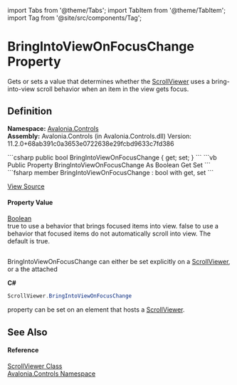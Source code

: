 import Tabs from '@theme/Tabs'; 
import TabItem from '@theme/TabItem'; 
import Tag from '@site/src/components/Tag'; 

# BringIntoViewOnFocusChange Property


Gets or sets a value that determines whether the <a href="T_Avalonia_Controls_ScrollViewer">ScrollViewer</a> uses a bring-into-view scroll behavior when an item in the view gets focus.



## Definition
**Namespace:** <a href="N_Avalonia_Controls">Avalonia.Controls</a>  
**Assembly:** Avalonia.Controls (in Avalonia.Controls.dll) Version: 11.2.0+68ab391c0a3653e0722638e29fcbd9633c7fd386

<Tabs groupId="api-code-preview">
<TabItem value="csharp" label="C#">
```csharp
public bool BringIntoViewOnFocusChange { get; set; }
```
</TabItem>
<TabItem value="vb" label="VB">
```vb
Public Property BringIntoViewOnFocusChange As Boolean
	Get
	Set
```
</TabItem>
<TabItem value="fsharp" label="F#">
```fsharp
member BringIntoViewOnFocusChange : bool with get, set
```
</TabItem>
</Tabs>



<a href="https://github.com/AvaloniaUI/Avalonia/tree/master/srcAvalonia.Controls/ScrollViewer.cs#L206" title="View the source code">View Source</a>



#### Property Value
<a href="https://learn.microsoft.com/dotnet/api/system.boolean" target="_blank" rel="noopener noreferrer">Boolean</a>  
true to use a behavior that brings focused items into view. false to use a behavior that focused items do not automatically scroll into view. The default is true.

## 
BringIntoViewOnFocusChange can either be set explicitly on a <a href="T_Avalonia_Controls_ScrollViewer">ScrollViewer</a>, or a the attached 

**C#**  
``` C#
ScrollViewer.BringIntoViewOnFocusChange
```
 property can be set on an element that hosts a <a href="T_Avalonia_Controls_ScrollViewer">ScrollViewer</a>.

## See Also


#### Reference
<a href="T_Avalonia_Controls_ScrollViewer">ScrollViewer Class</a>  
<a href="N_Avalonia_Controls">Avalonia.Controls Namespace</a>  
